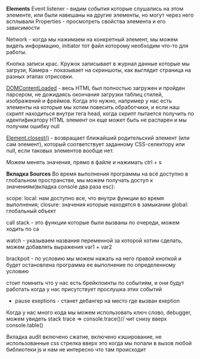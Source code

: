 






**Elements**
Event listener - видим события которые слушались на этом элементе, или были навешаны на другие элементы, но могут через него всплывали
Properties - просмотреть свойства элемента и его зависимости

Network -
когда мы нажимаем на конкретный элемент, мы можем видеть информацию, initiator тот файл которому необходим что-то для работы.

Кнопка записи крас. Кружок записывает в журнал данные которые мы загрузи,
Камера - показывает на скриншоты, как выглядит страница на разных этапах отрисовки.

[DOMContentLoaded](https://developer.mozilla.org/ru/docs/Web/Events/DOMContentLoaded) - весь HTML был полностью загружен и пройден парсером, не дожидаясь окончания загрузки таблиц стилей, изображений и фреймов.
Когда это нужно, например у нас есть элементы на которые мы хотим повесить обработчики, и если наш скрипт находиться внутри тега head,
когда скрипт пытается получить по идентификатору HTML элемент он еще может быть не распарен и мы получим ошибку null

[Element.closest()](https://developer.mozilla.org/ru/docs/Web/API/Element/closest) - возвращает ближайший родительский элемент (или сам элемент), который соответствует заданному CSS-селектору или null, если таковых элементов вообще нет.



Можем менять значения, прямо в файле и нажимать ctrl + s

**Вкладка Sources**
Во время выполнения программы на всё доступно в глобальном пространстве, мы можем получать доступ к значениям(вкладка console два раза esc):

scope:
local: нам доступно все, что внутри функции во время выполнения;
closure: значения которые находятся в замыкании
global: глобальный объект

call stack - это функции которые были вызваны по очереди, можем ходить по ca

watch - указываем названия переменной за которой хотим сделать, можем добавлять выражения var1 + var2

brackpoit - по условию мы можем нажать на него правой кнопкой и будет остановлена программа ее выполнение по определенному условию

стоит помнить что у нас есть брейкпоинты по событиям, и они будут работать когда у нас присутствует прослушка этих событий

- pause exeptions - станет дебангер на место где вызван exeption

Когда у нас много кода мы можем использовать ключ слово, debugger, можем увидеть stack trace => console.trace()// чит снизу вверх
console.table()

Вкладка audit включено сжатие, включено кэширование, не использованные css
стрелка вверх это когда мы попали в вызов любой библиотеки js и нам не интересно что там происходит